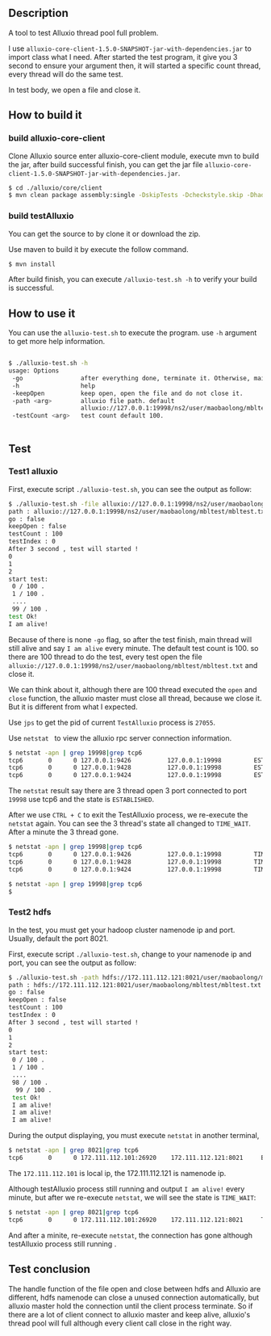 ## Description

A tool to test Alluxio thread pool full problem.

I use `alluxio-core-client-1.5.0-SNAPSHOT-jar-with-dependencies.jar` to import class what I need.
After started the test program, it give you 3 second to ensure your argument then, it will started 
a specific count thread, every thread will do the same test.

In test body, we open a file and close it.

## How to build it

### build alluxio-core-client
Clone Alluxio source enter alluxio-core-client module, execute mvn to build the jar, after build successful finish, you 
can get the jar file `alluxio-core-client-1.5.0-SNAPSHOT-jar-with-dependencies.jar`.

```bash
$ cd ./alluxio/core/client
$ mvn clean package assembly:single -DskipTests -Dcheckstyle.skip -Dhadoop.version=2.7.1
```

### build testAlluxio 
You can get the source to by clone it or download the zip.

Use maven to build it by execute the follow command.

```bash
$ mvn install
```

After build finish, you can execute `/alluxio-test.sh -h` to verify your build is successful.

## How to use it

You can use the `alluxio-test.sh` to execute the program. use `-h` argument to get more help 
information.



```bash

$ ./alluxio-test.sh -h
usage: Options
 -go                after everything done, terminate it. Otherwise, main thread will not quit.
 -h                 help
 -keepOpen          keep open, open the file and do not close it.
 -path <arg>        alluxio file path. default
                    alluxio://127.0.0.1:19998/ns2/user/maobaolong/mbltest/mbltest.txt
 -testCount <arg>   test count default 100.
 
```

## Test

### Test1 alluxio

First, execute script `./alluxio-test.sh`, you can see the output as follow:

```bash
$ ./alluxio-test.sh -file alluxio://127.0.0.1:19998/ns2/user/maobaolong/mbltest/mbltest.txt
path : alluxio://127.0.0.1:19998/ns2/user/maobaolong/mbltest/mbltest.txt
go : false
keepOpen : false
testCount : 100
testIndex : 0
After 3 second , test will started !
0
1
2
start test:
 0 / 100 .
 1 / 100 .
 ....
 99 / 100 .
test Ok!
I am alive!
```
Because of there is none `-go` flag, so after the test finish, main thread will still alive and say 
`I am alive` every minute. The default test count is 100. so there are 100 thread to do the test, 
every test open the file `alluxio://127.0.0.1:19998/ns2/user/maobaolong/mbltest/mbltest.txt` and 
close it. 

We can think about it, although there are 100 thread executed the `open` and `close` function, the 
alluxio master must close all thread, because we close it. But it is different from what I expected.

Use `jps` to get the pid of current `TestAlluxio` process is `27055`.

Use `netstat ` to view the alluxio rpc server connection information.

```bash
$ netstat -apn | grep 19998|grep tcp6 
tcp6       0      0 127.0.0.1:9426          127.0.0.1:19998         ESTABLISHED 27055/java          
tcp6       0      0 127.0.0.1:9428          127.0.0.1:19998         ESTABLISHED 27055/java          
tcp6       0      0 127.0.0.1:9424          127.0.0.1:19998         ESTABLISHED 27055/java
```

The `netstat` result say there are 3 thread open 3 port connected to port `19998` use tcp6 and the 
state is `ESTABLISHED`.

After we use `CTRL + C` to exit the TestAlluxio process, we re-execute the `netstat` again. You can 
see the 3 thread's state all changed to `TIME_WAIT`. After a minute the 3 thread gone. 

```bash
$ netstat -apn | grep 19998|grep tcp6
tcp6       0      0 127.0.0.1:9426          127.0.0.1:19998         TIME_WAIT   -                   
tcp6       0      0 127.0.0.1:9428          127.0.0.1:19998         TIME_WAIT   -                   
tcp6       0      0 127.0.0.1:9424          127.0.0.1:19998         TIME_WAIT   -

$ netstat -apn | grep 19998|grep tcp6
$
```

### Test2 hdfs

In the test, you must get your hadoop cluster namenode ip and port. Usually, default the port 8021.

First, execute script `./alluxio-test.sh`, change to your namenode ip and port, 
you can see the output as follow:

```bash 
$ ./alluxio-test.sh -path hdfs://172.111.112.121:8021/user/maobaolong/mbltest/mbltest.txt
path : hdfs://172.111.112.121:8021/user/maobaolong/mbltest/mbltest.txt
go : false
keepOpen : false
testCount : 100
testIndex : 0
After 3 second , test will started !
0
1
2
start test:
 0 / 100 .
 1 / 100 .
 ....
 98 / 100 .
  99 / 100 .
 test Ok!
 I am alive!
 I am alive!
 I am alive!
```

During the output displaying, you must execute `netstat` in another terminal,

```bash
$ netstat -apn | grep 8021|grep tcp6     
tcp6       0      0 172.111.112.101:26920    172.111.112.121:8021     ESTABLISHED 27623/java
```

The `172.111.112.101` is local ip, the 172.111.112.121 is namenode ip.

Although testAlluxio process still running and output `I am alive!` every minute, but after we 
re-execute `netstat`, we will see the state is `TIME_WAIT`:
 
```bash
$ netstat -apn | grep 8021|grep tcp6
tcp6       0      0 172.111.112.101:26920    172.111.112.121:8021     TIME_WAIT   -
```
And after a minite, re-execute `netstat`, the connection has gone although testAlluxio process still
 running .
 
 
## Test conclusion

The handle function of the file open and close between hdfs and Alluxio are different, hdfs namenode can 
close a unused connection automatically, but alluxio master hold the connection until the client 
process terminate. So if there are a lot of client connect to alluxio master and keep alive, 
alluxio's thread pool will full although every client call close in the right way.  


